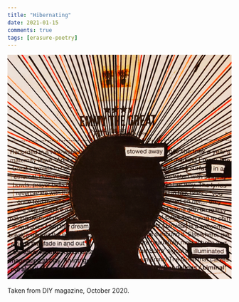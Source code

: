 ```yaml
---
title: "Hibernating"
date: 2021-01-15
comments: true
tags: [erasure-poetry]
---
```


<img src="/assets/images/articles/2021/hibernating.jpeg" class="responsive"><br>

Taken from DIY magazine, October 2020.
